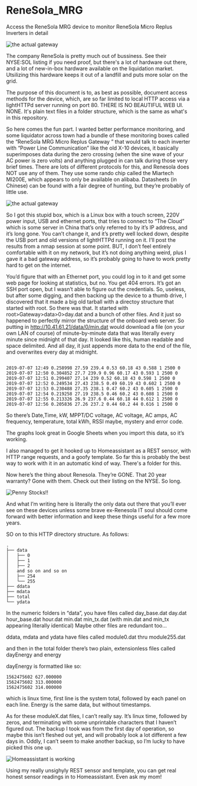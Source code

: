 # ReneSola_MRG
Access the ReneSola MRG device to monitor ReneSola Micro Replus Inverters in detail

![the actual gateway](MicroReplusMRG.jpg)

The company ReneSola is pretty much out of bussiness. See their NYSE:SOL listing if you need proof, but there's a lot of hardware out there, and a lot of new-in-box hardware available on the liquidation market. Utsilizing this hardware keeps it out of a landfill and puts more solar on the grid.

The purpose of this document is to, as best as possible, document access methods for the device, which, are so far limited to local HTTP access via a lightHTTPd server running on port 80. THERE IS NO BEAUTIFUL WEB UI. NONE. It's plain text files in a folder structure, which is the same as what's in this repository. 

So here comes the fun part. I wanted better performance monitoring, and some liquidator across town had a bundle of these monitoring boxes called the “ReneSola MRG Micro Replus Gateway ” that would talk to each inverter with “Power Line Communication” like the old X-10 devices, it basically superimposes data during the zero crossing (when the sine wave of your AC power is zero volts) and anything plugged in can talk during those very brief times. There are lots of different protocols for this, and Renesola does NOT use any of them. They use some rando chip called the Miartech MI200E, which appears to only be available on alibaba. Datasheets (in Chinese) can be found with a fair degree of hunting, but they’re probably of little use. 

![the actual gateway](PLCPHYChip.jpg)

So I got this stupid box, which is a Linux box with a touch screen, 220V power input, USB and ethernet ports,  that tries to connect to “The Cloud” which is some server in China that’s only referred to by it’s IP address, and it’s long gone. You can’t change it, and it’s pretty well locked down, despite the USB port and old versions of lightHTTPd running on it. I’ll post the results from a nmap session at some point. BUT, I don’t feel entirely comfortable with it on my network, but it’s not doing anything weird, plus I gave it a bad gateway address, so it’s probably going to have to work pretty hard to get on the internet.  

You’d figure that with an Ethernet port, you could log in to it and get some web page for looking at statistics, but no. You get 404 errors. It’s got an SSH port open, but I wasn’t able to figure out the credentials. So, useless, but after some digging, and then backing up the device to a thumb drive, I discovered that it made a big old tarball with a directoy structure that started with root. So there was that.  It started with root>Gateway>data>0>day.dat and a bunch of other files. And it just so happened to perfectly mirror the structure of the onboard web server. So putting in http://10.41.61.21/data/0/min.dat would download a file (on your own LAN of course) of minute-by-minute data that was literally every minute since midnight of that day. It looked like this, human readable and space delimited. And all day, it just appends more data to the end of the file, and overwrites every day at midnight. 
```

2019-07-07 12:49 0.258998 27.59 239.4 0.53 60.18 43 0.588 1 2500 0
2019-07-07 12:50 0.304852 27.7 239.9 0.96 60.17 43 0.593 1 2500 0
2019-07-07 12:51 0.299407 27.14 239 0.52 60.18 43 0.598 1 2500 0
2019-07-07 12:52 0.249534 27.43 238.5 0.49 60.19 43 0.602 1 2500 0
2019-07-07 12:53 0.230488 27.35 238.1 0.47 60.2 43 0.605 1 2500 0
2019-07-07 12:54 0.219258 27.19 238.5 0.46 60.2 43 0.608 1 2500 0
2019-07-07 12:55 0.213326 26.9 237.6 0.44 60.18 44 0.612 1 2500 0
2019-07-07 12:56 0.205836 27.26 237.2 0.44 60.2 44 0.616 1 2500 0

```

So there’s Date,Time, kW, MPPT/DC voltage, AC voltage, AC amps, AC frequency, temperature, total kWh, RSSI maybe, mystery and error code. 

The graphs look great in Google Sheets when you import this data, so it’s working.

I also managed to get it hooked up to Homeassistant as a REST sensor, with HTTP range requests, and a goofy template. So far this is probably the best way to work with it in an automatic kind of way. There's a folder for this. 

Now here’s the thing about Renesola. They’re GONE. That 20 year warranty? Gone with them. Check out their listing on the NYSE. So long. 

![Penny Stocks!!](graphchart.png)

And what I’m writing here is literally the only data out there that you’ll ever see on these devices unless some brave ex-Renesola IT soul should come forward with better information and keep these things useful for a few more years. 

SO on to this HTTP directory structure. As follows: 


```
.
├── data
│   ├── 0
│   ├── 1
│   ├── 2
│   and so on and so on
│   ├── 254
│   └── 255
├── ddata
├── mdata
├── total
└── ydata
```

In the numeric folders in “data”, you have files called day_base.dat  day.dat  hour_base.dat  hour.dat  min.dat  min_tx.dat (with min.dat and min_tx appearing literally identical) Maybe other files are redundant too…

ddata, mdata and ydata have files called module0.dat thru module255.dat

and then in the total folder there’s two plain, extensionless files called
dayEnergy  and energy

dayEnergy is formatted like so:
```
1562475602 627.000000
1562475602 313.000000
1562475602 314.000000
```
which is linux time, first line is the system total, followed by each panel on each line. Energy is the same data, but without timestamps. 

As for these moduleX.dat files, I can’t really say. It’s linux time, followed by zeros, and terminating with some unprintable characters that I haven’t figured out. The backup I took was from the first day of operation, so maybe this isn’t fleshed out yet, and will probably look a lot different a few days in.  Oddly, I can’t seem to make another backup, so I’m lucky to have picked this one up.

![Homeassistant is working](hassworks.png)

Using my really unsighyly REST sensor and template, you can get real honest sensor readings in to Homeassistant. Even ask my mom!
